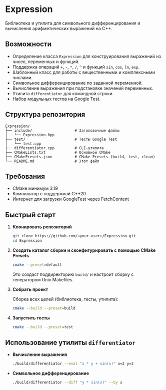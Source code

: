 # Expression

Библиотека и утилита для символьного дифференцирования и вычисления арифметических выражений на C++.

## Возможности

- Определение класса `Expression` для конструирования выражений из чисел, переменных и функций.
- Поддержка операций `+`, `-`, `*`, `/`, `^` и функций `sin`, `cos`, `ln`, `exp`.
- Шаблонный класс для работы с вещественными и комплексными числами.
- Символьное дифференцирование по заданной переменной.
- Вычисление выражения при подстановке значений переменных.
- Утилита `differentiator` для командной строки.
- Набор модульных тестов на Google Test.

## Структура репозитория

```text
Expression/
├── include/                   # Заголовочные файлы
│   └── Expression.hpp
├── test/                      # Тесты Google Test
│   └── test.cpp
├── differentiator.cpp         # CLI-утилита
├── CMakeLists.txt             # Основной CMake
├── CMakePresets.json          # CMake Presets (build, test, clean)
└── README.md                  # Этот файл
```

## Требования

- CMake минимум 3.19
- Компилятор с поддержкой C++20
- Интернет для загрузки GoogleTest через FetchContent

## Быстрый старт

1. **Клонировать репозиторий**

   ```bash
   git clone https://github.com/<your-user>/Expression.git
   cd Expression
   ```

2. **Создать каталог сборки и сконфигурировать с помощью CMake Presets**

   ```bash
   cmake --preset=default
   ```

   Это создаст поддиректорию `build/` и настроит сборку с генератором Unix Makefiles.

3. **Собрать проект**

   Сборка всех целей (библиотека, тесты, утилита):
   ```bash
   cmake --build --preset=build
   ```

4. **Запустить тесты**

   ```bash
   cmake --build --preset=test
   ```

## Использование утилиты `differentiator`

- **Вычисление выражения**

  ```bash
  ./build/differentiator --eval "x * y + sin(x)" x=2 y=3
  ```

- **Символьное дифференцирование**

  ```bash
  ./build/differentiator --diff "y * sin(x)" --by x
  ```
